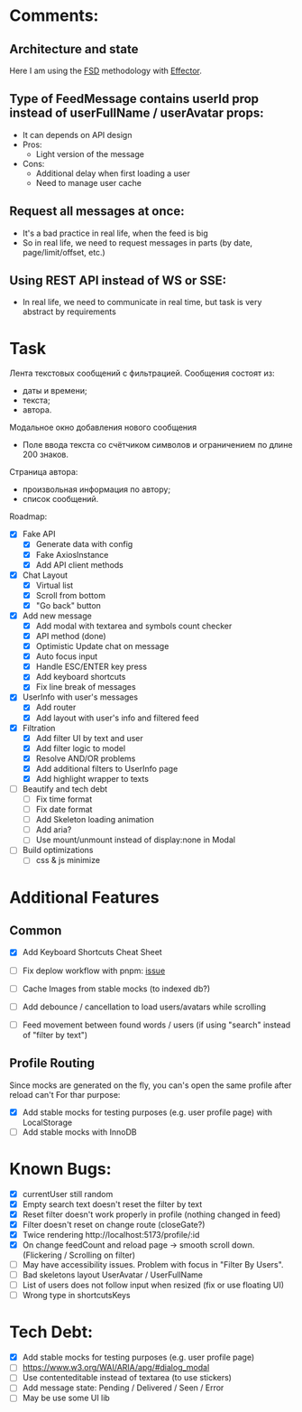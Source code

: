 # Comments:
## Architecture and state
Here I am using the [FSD](https://feature-sliced.design/) methodology with [Effector](https://effector.dev/).

## Type of FeedMessage contains userId prop instead of userFullName / userAvatar props:
  - It can depends on API design
  - Pros:
    - Light version of the message
  - Cons:
    - Additional delay when first loading a user
    - Need to manage user cache
    
## Request all messages at once:
  - It's a bad practice in real life, when the feed is big
  - So in real life, we need to request messages in parts (by date, page/limit/offset, etc.)

## Using REST API instead of WS or SSE:
  - In real life, we need to communicate in real time, but task is very abstract by requirements

# Task
Лента текстовых сообщений с фильтрацией.
Сообщения состоят из:
- даты и времени;
- текста;
- автора.

Модальное окно добавления нового сообщения
- Поле ввода текста со счётчиком символов и ограничением по длине 200 знаков.

Страница автора:
- произвольная информация по автору;
- список сообщений.

Roadmap:
- [x] Fake API 
  - [x] Generate data with config
  - [x] Fake AxiosInstance
  - [x] Add API client methods
- [x] Chat Layout
  - [x] Virtual list
  - [x] Scroll from bottom
  - [x] "Go back" button
- [x] Add new message
  - [x] Add modal with textarea and symbols count checker 
  - [x] API method (done)
  - [x] Optimistic Update chat on message
  - [x] Auto focus input 
  - [x] Handle ESC/ENTER key press
  - [x] Add keyboard shortcuts
  - [x] Fix line break of messages
- [x] UserInfo with user's messages
  - [x] Add router
  - [x] Add layout with user's info and filtered feed
- [x] Filtration
  - [x] Add filter UI by text and user
  - [x] Add filter logic to model
  - [x] Resolve AND/OR problems
  - [x] Add additional filters to UserInfo page
  - [x] Add highlight wrapper to texts
- [ ] Beautify and tech debt
  - [ ] Fix time format
  - [ ] Fix date format
  - [ ] Add Skeleton loading animation
  - [ ] Add aria?
  - [ ] Use mount/unmount instead of display:none in Modal 
- [ ] Build optimizations
  - [ ] css & js minimize
 
# Additional Features
## Common 
- [x] Add Keyboard Shortcuts Cheat Sheet
- [ ] Fix deplow workflow with pnpm: [issue](https://github.com/orgs/pnpm/discussions/3953)
- [ ] Cache Images from stable mocks (to indexed db?)  
- [ ] Add debounce / cancellation to load users/avatars while scrolling 
- [ ] Feed movement between found words / users (if using "search" instead of "filter by text")


## Profile Routing
Since mocks are generated on the fly, you can's open the same profile after reload can't
For thar purpose:
- [x] Add stable mocks for testing purposes (e.g. user profile page) with LocalStorage
- [ ] Add stable mocks with InnoDB

# Known Bugs:
  - [x] currentUser still random
  - [x] Empty search text doesn't reset the filter by text
  - [x] Reset filter doesn't work properly in profile (nothing changed in feed)
  - [x] Filter doesn't reset on change route (closeGate?)
  - [x] Twice rendering http://localhost:5173/profile/:id 
  - [x] On change feedCount and reload page -> smooth scroll down. (Flickering / Scrolling on filter)
  - [ ] May have accessibility issues. Problem with focus in "Filter By Users". 
  - [ ] Bad skeletons layout UserAvatar / UserFullName
  - [ ] List of users does not follow input when resized (fix or use floating UI)
  - [ ] Wrong type in shortcutsKeys

# Tech Debt:
  - [x] Add stable mocks for testing purposes (e.g. user profile page)
  - [ ] https://www.w3.org/WAI/ARIA/apg/#dialog_modal
  - [ ] Use contenteditable instead of textarea (to use stickers)
  - [ ] Add message state: Pending / Delivered / Seen / Error
  - [ ] May be use some UI lib
